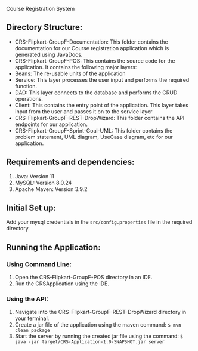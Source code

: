  Course Registration System

## Directory Structure:
 - CRS-Flipkart-GroupF-Documentation: This folder contains the documentation for our Course registration application which is generated using JavaDocs.
 - CRS-Flipkart-GroupF-POS: This contains the source code for the application. It contains the following major layers:
  - Beans: The re-usable units of the application
  - Service: This layer processes the user input and performs the required function.
  - DAO: This layer connects to the database and performs the CRUD operations.
  - Client: This contains the entry point of the application. This layer takes input from the user and passes it on to the service layer
 - CRS-Flipkart-GroupF-REST-DropWizard: This folder contains the API endpoints for our application.
 - CRS-Flipkart-GroupF-Sprint-Goal-UML: This folder contains the problem statement, UML diagram, UseCase diagram, etc for our application.

## Requirements and dependencies:
1. Java: Version 11
2. MySQL: Version 8.0.24
3. Apache Maven: Version 3.9.2

## Initial Set up:
Add your mysql credentials in the `src/config.properties` file in the required directory.

## Running the Application:
### Using Command Line:
1. Open the CRS-Flipkart-GroupF-POS directory in an IDE.
2. Run the CRSApplication using the IDE.

### Using the API:
1. Navigate into the CRS-Flipkart-GroupF-REST-DropWizard directory in your terminal.
2. Create a jar file of the application using the maven command: ` $ mvn clean package `
3. Start the server by running the created jar file using the command: ` $ java -jar target/CRS-Application-1.0-SNAPSHOT.jar server `

